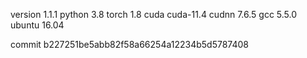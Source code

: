 version 1.1.1
python 3.8
torch 1.8
cuda cuda-11.4
cudnn 7.6.5
gcc 5.5.0
ubuntu 16.04

commit b227251be5abb82f58a66254a12234b5d5787408